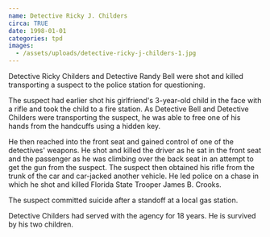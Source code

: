 ```yaml
---
name: Detective Ricky J. Childers
circa: TRUE
date: 1998-01-01
categories: tpd
images:
  - /assets/uploads/detective-ricky-j-childers-1.jpg
---
```


Detective Ricky Childers and Detective Randy Bell were shot and killed transporting a suspect to the police station for questioning.

The suspect had earlier shot his girlfriend's 3-year-old child in the face with a rifle and took the child to a fire station. As Detective Bell and Detective Childers were transporting the suspect, he was able to free one of his hands from the handcuffs using a hidden key.

He then reached into the front seat and gained control of one of the detectives' weapons. He shot and killed the driver as he sat in the front seat and the passenger as he was climbing over the back seat in an attempt to get the gun from the suspect. The suspect then obtained his rifle from the trunk of the car and car-jacked another vehicle. He led police on a chase in which he shot and killed Florida State Trooper James B. Crooks.

The suspect committed suicide after a standoff at a local gas station.

Detective Childers had served with the agency for 18 years. He is survived by his two children.

